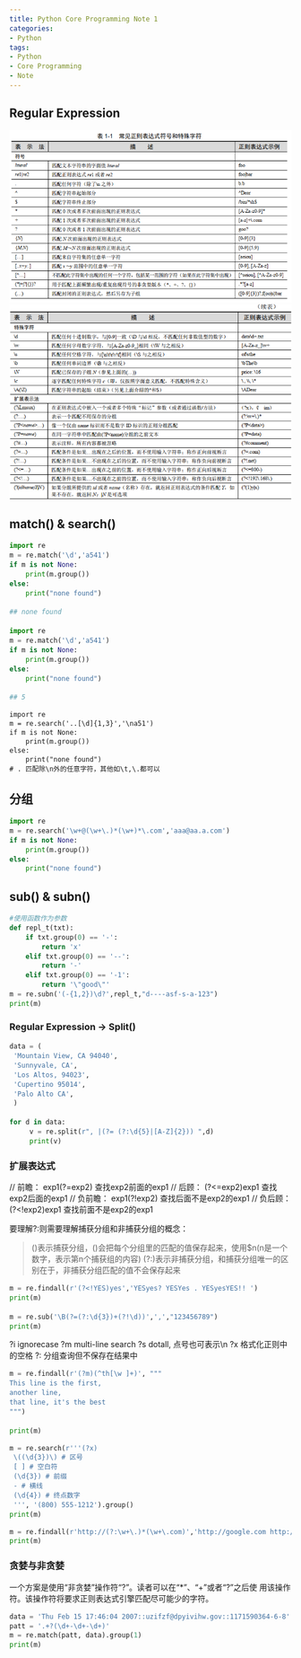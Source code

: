 ```yaml
---
title: Python Core Programming Note 1
categories:
- Python
tags: 
- Python
- Core Programming
- Note
---
```


## Regular Expression
![常用表达式](./images/1570674939333.png)
![续](./images/1570674953248.png)

## match() & search()

```python
import re
m = re.match('\d','a541')
if m is not None:
    print(m.group())
else:
    print("none found")
	
## none found

import re
m = re.match('\d','a541')
if m is not None:
    print(m.group())
else:
    print("none found")
	
## 5
```
```
import re
m = re.search('..[\d]{1,3}','\na51')
if m is not None:
    print(m.group())
else:
    print("none found")
# . 匹配除\n外的任意字符，其他如\t,\.都可以
```

## 分组

```python
import re
m = re.search('\w+@(\w+\.)*(\w+)*\.com','aaa@aa.a.com')
if m is not None:
    print(m.group())
else:
    print("none found")
```

## sub() & subn()

```python
#使用函数作为参数
def repl_t(txt):
    if txt.group(0) == '-':
        return 'x'
    elif txt.group(0) == '--':
        return '-'
    elif txt.group(0) == '-1':
        return '\"good\"'
m = re.subn('(-{1,2})\d?',repl_t,"d----asf-s-a-123")
print(m)
```

### Regular Expression -> Split()

```python
data = (
 'Mountain View, CA 94040',
 'Sunnyvale, CA',
 'Los Altos, 94023',
 'Cupertino 95014',
 'Palo Alto CA',
 )

for d in data:
     v = re.split(r", |(?= (?:\d{5}|[A-Z]{2})) ",d)
     print(v)
```

### 扩展表达式
// 前瞻：
exp1(?=exp2) 查找exp2前面的exp1
// 后顾：
(?<=exp2)exp1 查找exp2后面的exp1
// 负前瞻：
exp1(?!exp2) 查找后面不是exp2的exp1
// 负后顾：
(?<!exp2)exp1 查找前面不是exp2的exp1

要理解?:则需要理解捕获分组和非捕获分组的概念：

> ()表示捕获分组，()会把每个分组里的匹配的值保存起来，使用$n(n是一个数字，表示第n个捕获组的内容)
> (?:)表示非捕获分组，和捕获分组唯一的区别在于，非捕获分组匹配的值不会保存起来


```python
m = re.findall(r'(?<!YES)yes','YESyes? YESYes . YESyesYES!! ')
print(m)

m = re.sub('\B(?=(?:\d{3})+(?!\d))',',',"123456789")
print(m)
```

?i ignorecase
?m multi-line search
?s dotall, 点号也可表示\n
?x 格式化正则中的空格
?: 分组查询但不保存在结果中

```python
m = re.findall(r'(?m)(^th[\w ]+)', """
This line is the first,
another line,
that line, it's the best
""")

print(m)
```

```python
m = re.search(r'''(?x)
 \((\d{3})\) # 区号
 [ ] # 空白符
 (\d{3}) # 前缀
 - # 横线
 (\d{4}) # 终点数字
 ''', '(800) 555-1212').group()
print(m)
```

```python
m = re.findall(r'http://(?:\w+\.)*(\w+\.com)','http://google.com http://www.google.com http://code.google.com')
print(m)
```

### 贪婪与非贪婪
一个方案是使用“非贪婪”操作符“?”。读者可以在“*”、“+”或者“?”之后使
用该操作符。该操作符将要求正则表达式引擎匹配尽可能少的字符。

```python
data = 'Thu Feb 15 17:46:04 2007::uzifzf@dpyivihw.gov::1171590364-6-8'
patt = '.+?(\d+-\d+-\d+)'
m = re.match(patt, data).group(1)
print(m)
```
